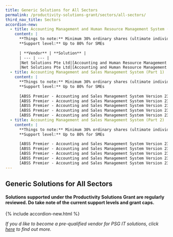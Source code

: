 ```yaml
---
title: Generic Solutions for All Sectors
permalink: /productivity-solutions-grant/sectors/all-sectors/
third_nav_title: Sectors
accordion-new:
  - title: Accounting Management and Human Resource Management System (HRMS)
    content: |
      **Things to note:** Minimum 30% ordinary shares (ultimate individual ownership) held directly/indirectly by Singaporean/PR<br>
      **Support level:** Up to 80% for SMEs
      
      | **Vendor** | **Solution** |
      | --- | --- |
      |Net Solutions Pte Ltd|[Accounting and Human Resource Management Version 3.0 - Package A (10 Users)](/productivity-solutions-grant/solutionrepo/solution1)|
      |Net Solutions Pte Ltd|[Accounting and Human Resource Management Version 3.0 - Package B (20 Users)](/productivity-solutions-grant/solutionrepo/solution1)|
  - title: Accounting Management and Sales Management System (Part 1)
    content: |
      **Things to note:** Minimum 30% ordinary shares (ultimate individual ownership) held directly/indirectly by Singaporean/PR<br>
      **Support level:** Up to 80% for SMEs
      
      [ABSS Premier - Accounting and Sales Management System Version 23 - Package A with onsite training (1 user)](/productivity-solutions-grant/solutionrepo/solution1){:target="_blank"}<br>      
      [ABSS Premier - Accounting and Sales Management System Version 23 - Package B with onsite training (3 users)](/productivity-solutions-grant/solutionrepo/solution1){:target="_blank"}<br>      
      [ABSS Premier - Accounting and Sales Management System Version 23 - Package C (1 user)](/productivity-solutions-grant/solutionrepo/solution1){:target="_blank"}<br>      
      [ABSS Premier - Accounting and Sales Management System Version 23 - Package D (3 users)](/productivity-solutions-grant/solutionrepo/solution1){:target="_blank"}<br>      
      [ABSS Premier - Accounting and Sales Management System Version 23 - Package E with onsite training and remote access (1 user)](/productivity-solutions-grant/solutionrepo/solution1){:target="_blank"}
  - title: Accounting Management and Sales Management System (Part 2)
    content: |
      **Things to note:** Minimum 30% ordinary shares (ultimate individual ownership) held directly/indirectly by Singaporean/PR<br>
      **Support level:** Up to 80% for SMEs
      
      [ABSS Premier - Accounting and Sales Management System Version 23 - Package A with onsite training (1 user)](/productivity-solutions-grant/solutionrepo/solution1){:target="_blank"}<br>      
      [ABSS Premier - Accounting and Sales Management System Version 23 - Package B with onsite training (3 users)](/productivity-solutions-grant/solutionrepo/solution1){:target="_blank"}<br>      
      [ABSS Premier - Accounting and Sales Management System Version 23 - Package C (1 user)](/productivity-solutions-grant/solutionrepo/solution1){:target="_blank"}<br>      
      [ABSS Premier - Accounting and Sales Management System Version 23 - Package D (3 users)](/productivity-solutions-grant/solutionrepo/solution1){:target="_blank"}<br>      
      [ABSS Premier - Accounting and Sales Management System Version 23 - Package E with onsite training and remote access (1 user)](/productivity-solutions-grant/solutionrepo/solution1){:target="_blank"}    
---
```


## Generic Solutions for All Sectors

#### Solutions supported under the Productivity Solutions Grant are regularly reviewed. Do take note of the current support levels and grant caps.

{% include accordion-new.html %}

*If you d like to become a pre-qualified vendor for PSG IT solutions, click <a target='_blank' href='https://www.imda.gov.sg/icmvendors' >here</a> to find out more.*

